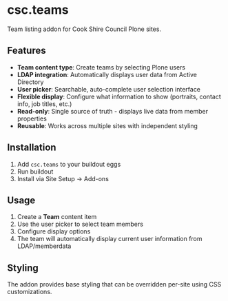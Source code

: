 # csc.teams

Team listing addon for Cook Shire Council Plone sites.

## Features

- **Team content type**: Create teams by selecting Plone users
- **LDAP integration**: Automatically displays user data from Active Directory
- **User picker**: Searchable, auto-complete user selection interface
- **Flexible display**: Configure what information to show (portraits, contact info, job titles, etc.)
- **Read-only**: Single source of truth - displays live data from member properties
- **Reusable**: Works across multiple sites with independent styling

## Installation

1. Add `csc.teams` to your buildout eggs
2. Run buildout
3. Install via Site Setup → Add-ons

## Usage

1. Create a **Team** content item
2. Use the user picker to select team members
3. Configure display options
4. The team will automatically display current user information from LDAP/memberdata

## Styling

The addon provides base styling that can be overridden per-site using CSS customizations.
